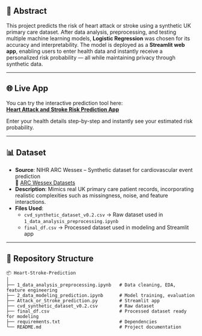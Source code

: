 ## 📄 Abstract
This project predicts the risk of heart attack or stroke using a synthetic UK primary care dataset. After data analysis, preprocessing, and testing multiple machine learning models, **Logistic Regression** was chosen for its accuracy and interpretability. The model is deployed as a **Streamlit web app**, enabling users to enter health data and instantly receive a personalized risk probability — all while maintaining privacy through synthetic data.

---

## 🌐 Live App
You can try the interactive prediction tool here:  
**[Heart Attack and Stroke Risk Prediction App](https://heartattackandstrokeriskprediction.streamlit.app/)**

Enter your health details step-by-step and instantly see your estimated risk probability.

---

## 📊 Dataset
- **Source**: NIHR ARC Wessex – Synthetic dataset for cardiovascular event prediction  
  🔗 [ARC Wessex Datasets](https://www.arc-wx.nihr.ac.uk/data-sets?utm_source=chatgpt.com)
- **Description**: Mimics real UK primary care patient records, incorporating realistic complexities such as missingness, noise, and feature interactions.
- **Files Used**:  
  - `cvd_synthetic_dataset_v0.2.csv` → Raw dataset used in `1_data_analysis_preprocessing.ipynb`  
  - `final_df.csv` → Processed dataset used in modeling and Streamlit app

---

## 📂 Repository Structure
```plaintext
📦 Heart-Stroke-Prediction
│
├── 1_data_analysis_preprocessing.ipynb   # Data cleaning, EDA, feature engineering
├── 2_data_modeling_prediction.ipynb      # Model training, evaluation
├── Attack_or_Stroke_prediction.py        # Streamlit app
├── cvd_synthetic_dataset_v0.2.csv        # Raw dataset
├── final_df.csv                          # Processed dataset ready for modeling
├── requirements.txt                      # Dependencies
└── README.md                             # Project documentation
